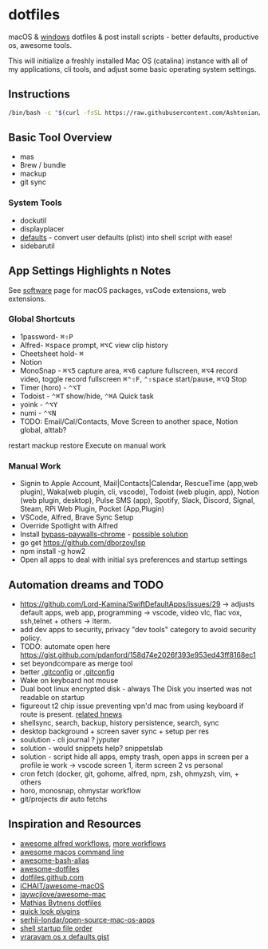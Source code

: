 # dotfiles

macOS & [windows](./win10/readme.md) dotfiles & post install scripts - better defaults, productive os, awesome tools.

This will initialize a freshly installed Mac OS (catalina) instance with all of my applications, cli tools, and adjust some basic operating system settings.


## Instructions

```sh
/bin/bash -c "$(curl -fsSL https://raw.githubusercontent.com/Ashtonian/dotfiles/master/install.sh)"
```

## Basic Tool Overview

* mas
* Brew / bundle
* mackup
* git sync

### System Tools

* dockutil
* displayplacer
* [defaults](https://github.com/aerobounce/defaults.sh) - convert user defaults (plist) into shell script with ease!
* sidebarutil

## App Settings Highlights n Notes

See [software](./Software.md) page for macOS packages, vsCode extensions, web extensions.

### Global Shortcuts

* 1password- <kbd>⌘</kbd><kbd>⇧</kbd><kbd>P</kbd>
* Alfred- <kbd>⌘</kbd><kbd>space</kbd> prompt, <kbd>⌘</kbd><kbd>⌥</kbd><kbd>C</kbd> view clip history
* Cheetsheet hold- <kbd>⌘</kbd>
* Notion
* MonoSnap - <kbd>⌘</kbd><kbd>⌥</kbd><kbd>5</kbd> capture area, <kbd>⌘</kbd><kbd>⌥</kbd><kbd>6</kbd> capture fullscreen, <kbd>⌘</kbd><kbd>⌥</kbd><kbd>4</kbd> record video, toggle record fullscreen <kbd>⌘</kbd><kbd>⌃</kbd><kbd>⇧</kbd><kbd>F</kbd>, <kbd>⌃</kbd><kbd>⇧</kbd><kbd>space</kbd> start/pause,  <kbd>⌘</kbd><kbd>⌥</kbd><kbd>Q</kbd> Stop
* Timer (horo) - <kbd>⌃</kbd><kbd>⌥</kbd><kbd>T</kbd>
* Todoist - <kbd>⌃</kbd><kbd>⌘</kbd><kbd>T</kbd> show/hide,  <kbd>⌃</kbd><kbd>⌘</kbd><kbd>A</kbd> Quick task
* yoink - <kbd>⌃</kbd><kbd>⌥</kbd><kbd>Y</kbd>
* numi - <kbd>⌃</kbd><kbd>⌥</kbd><kbd>N</kbd>
* TODO: Email/Cal/Contacts, Move Screen to another space, Notion global, alttab?




restart
mackup restore
Execute on manual work

### Manual Work

* Signin to Apple Account, Mail|Contacts|Calendar, RescueTime (app,web plugin), Waka(web plugin, cli, vscode), Todoist (web plugin, app), Notion (web plugin, desktop), Pulse SMS (app), Spotify, Slack, Discord, Signal, Steam, RPi Web Plugin, Pocket (App,Plugin)
* VSCode, Alfred, Brave Sync Setup
* Override Spotlight with Alfred
* Install [bypass-paywalls-chrome](https://github.com/iamadamdev/bypass-paywalls-chrome.git) - [possible solution](https://stackoverflow.com/questions/16800696/how-install-crx-chrome-extension-via-command-line)
* go get https://github.com/dborzov/lsp
* npm install -g how2
* Open all apps to deal with initial sys preferences and startup settings

## Automation dreams and TODO

* https://github.com/Lord-Kamina/SwiftDefaultApps/issues/29 -> adjusts default apps, web app, programming -> vscode, video vlc, flac vox,  ssh,telnet + others -> iterm.
* add dev apps to security, privacy "dev tools" category to avoid security policy.
* TODO: automate open here https://gist.github.com/pdanford/158d74e2026f393e953ed43ff8168ec1
* set beyondcompare as merge tool
* better [.gitconfig](https://github.com/mathiasbynens/dotfiles/blob/main/.gitconfig) or [.gitconfig](https://github.com/atomantic/dotfiles/blob/master/homedir/.gitconfig)
* Wake on keyboard not mouse
* Dual boot linux encrypted disk - always The Disk you inserted was not readable on startup
* figureout t2 chip issue preventing vpn'd mac from using keyboard if route is present. [related hnews](https://news.ycombinator.com/item?id=24838816)
* shellsync, search, backup, history persistence, search, sync
* desktop background + screen saver sync + setup per res
* soulution - cli journal ? jyputer
* solution - would snippets help? snippetslab
* solution - script hide all apps, empty trash, open apps in screen per a profile ie work -> vscode screen 1, iterm screen 2 vs personal
* cron fetch (docker, git, gohome, alfred, npm, zsh, ohmyzsh, vim, + others
* horo, monosnap, ohmystar workflow
* git/projects dir auto fetchs

## Inspiration and Resources

* [awesome alfred workflows](https://github.com/alfred-workflows/awesome-alfred-workflows), [more workflows](https://github.com/zenorocha/alfred-workflows)
* [awesome macos command line](https://github.com/herrbischoff/awesome-macos-command-line)
* [awesome-bash-alias](https://github.com/vikaskyadav/awesome-bash-alias)
* [awesome-dotfiles](https://github.com/webpro/awesome-dotfiles)
* [dotfiles.github.com](https://github.com/dotfiles/dotfiles.github.com)
* [iCHAIT/awesome-macOS](https://github.com/iCHAIT/awesome-macOS)
* [jaywcjlove/awesome-mac](https://github.com/jaywcjlove/awesome-mac#readme)
* [Mathias Bytnens dotfiles](https://github.com/mathiasbynens/dotfiles)
* [quick look plugins](https://github.com/sindresorhus/quick-look-plugins)
* [serhii-londar/open-source-mac-os-apps](https://github.com/serhii-londar/open-source-mac-os-apps#readme)
* [shell startup file order](https://shreevatsa.wordpress.com/2008/03/30/zshbash-startup-files-loading-order-bashrc-zshrc-etc/)
* [vraravam os x defaults gist](https://gist.github.com/vraravam/8c9eae91a3750bed86b81e3a4711f842)
